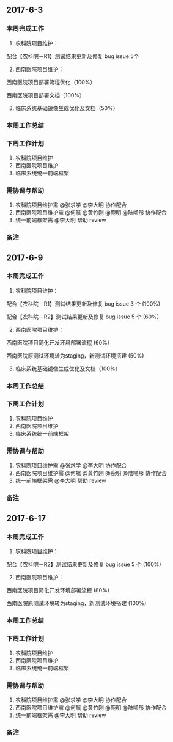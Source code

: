 ## 2017-6-3

### 本周完成工作

1. 农科院项目维护：

  配合【农科院－R1】测试结果更新及修复 bug issue 5个

2. 西南医院项目维护：

  西南医院项目部署流程优化（100%）

  西南医院项目部署文档（100%）

3. 临床系统基础镜像生成优化及文档（50%）

### 本周工作总结

### 下周工作计划

1. 农科院项目维护
2. 西南医院项目维护
3. 临床系统统一前端框架

### 需协调与帮助

1. 农科院项目维护需 @张求学 @李大明 协作配合
2. 西南医院项目维护需 @何航 @黄竹刚 @鹿明 @陆唏彤 协作配合
3. 统一前端框架需 @李大明 帮助 review

### 备注

## 2017-6-9

### 本周完成工作

1. 农科院项目维护：

  配合【农科院－R1】测试结果更新及修复 bug issue 3 个 (100%)

  配合【农科院－R2】测试结果更新及修复 bug issue 5 个 (60%)

2. 西南医院项目维护：

  西南医院项目简化开发环境部署流程 (60%)

  西南医院原测试环境转为staging，新测试环境搭建 (50%)

3. 临床系统基础镜像生成优化及文档（100%）

### 本周工作总结

### 下周工作计划

1. 农科院项目维护
2. 西南医院项目维护
3. 临床系统统一前端框架

### 需协调与帮助

1. 农科院项目维护需 @张求学 @李大明 协作配合
2. 西南医院项目维护需 @何航 @黄竹刚 @鹿明 @陆唏彤 协作配合
3. 统一前端框架需 @李大明 帮助 review

### 备注

## 2017-6-17

### 本周完成工作

1. 农科院项目维护：

  配合【农科院－R2】测试结果更新及修复 bug issue 5 个 (100%)

2. 西南医院项目维护：

  西南医院项目简化开发环境部署流程 (80%)

  西南医院原测试环境转为staging，新测试环境搭建 (100%)

### 本周工作总结

### 下周工作计划

1. 农科院项目维护
2. 西南医院项目维护
3. 临床系统统一前端框架

### 需协调与帮助

1. 农科院项目维护需 @张求学 @李大明 协作配合
2. 西南医院项目维护需 @何航 @黄竹刚 @鹿明 @陆唏彤 协作配合
3. 统一前端框架需 @李大明 帮助 review

### 备注
